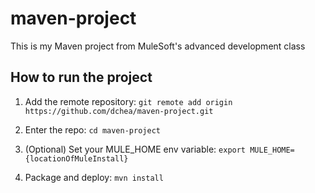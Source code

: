# maven-project

This is my Maven project from MuleSoft's advanced development class

## How to run the project

1. Add the remote repository: `git remote add origin https://github.com/dchea/maven-project.git`


1. Enter the repo: `cd maven-project`

1. (Optional) Set your MULE_HOME env variable: `export MULE_HOME={locationOfMuleInstall}`

1. Package and deploy: `mvn install`

